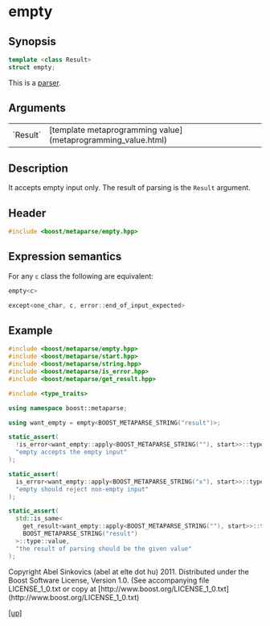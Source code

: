 # empty

## Synopsis

```cpp
template <class Result>
struct empty;
```

This is a [parser](parser.html).

## Arguments

<table cellpadding='0' cellspacing='0'>
  <tr>
    <td>`Result`</td>
    <td>[template metaprogramming value](metaprogramming_value.html)</td>
  </tr>
</table>

## Description

It accepts empty input only. The result of parsing is the `Result`
argument.

## Header

```cpp
#include <boost/metaparse/empty.hpp>
```

## Expression semantics

For any `c` class the following are equivalent:

```cpp
empty<c>

except<one_char, c, error::end_of_input_expected>
```

## Example

```cpp
#include <boost/metaparse/empty.hpp>
#include <boost/metaparse/start.hpp>
#include <boost/metaparse/string.hpp>
#include <boost/metaparse/is_error.hpp>
#include <boost/metaparse/get_result.hpp>

#include <type_traits>

using namespace boost::metaparse;

using want_empty = empty<BOOST_METAPARSE_STRING("result")>;

static_assert(
  !is_error<want_empty::apply<BOOST_METAPARSE_STRING(""), start>>::type::value,
  "empty accepts the empty input"
);

static_assert(
  is_error<want_empty::apply<BOOST_METAPARSE_STRING("x"), start>>::type::value,
  "empty should reject non-empty input"
);

static_assert(
  std::is_same<
    get_result<want_empty::apply<BOOST_METAPARSE_STRING(""), start>>::type,
    BOOST_METAPARSE_STRING("result")
  >::type::value,
  "the result of parsing should be the given value"
);
```

<p class="copyright">
Copyright Abel Sinkovics (abel at elte dot hu) 2011.
Distributed under the Boost Software License, Version 1.0.
(See accompanying file LICENSE_1_0.txt or copy at
[http://www.boost.org/LICENSE_1_0.txt](http://www.boost.org/LICENSE_1_0.txt)
</p>

[[up]](reference.html)

